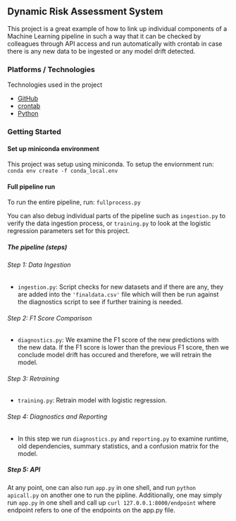 ## Dynamic Risk Assessment System

This project is a great example of how to link up individual components of a Machine Learning pipeline in such a way that it can be checked by colleagues through API access and run automatically with crontab in case there is any new data to be ingested or any model drift detected.

### Platforms / Technologies
Technologies used in the project
* [GitHub](github.com)
* [crontab](https://man7.org/linux/man-pages/man5/crontab.5.html)
* [Python](https://https://www.python.org)

### Getting Started

#### Set up miniconda environment

This project was setup using miniconda. To setup the enviornment run:
```conda env create -f conda_local.env```

#### Full pipeline run

To run the entire pipeline, run:
```fullprocess.py```

You can also debug individual parts of the pipeline such as `ingestion.py` to verify the data ingestion process, or `training.py` to look at the logistic regression parameters set for this project.


##### The pipeline (steps)

###### Step 1: Data Ingestion 
- `ingestion.py`: Script checks for new datasets and if there are any, they are added into the `'finaldata.csv'` file which will then be run against the diagnostics script to see if further training is needed.

###### Step 2: F1 Score Comparison 
- `diagnostics.py`: We examine the F1 score of the new predictions with the new data. If the F1 score is lower than the previous F1 score, then we conclude model drift has occured and therefore, we will retrain the model. 

###### Step 3: Retraining
- `training.py`: Retrain model with logistic regression.

###### Step 4: Diagnostics and Reporting

- In this step we run `diagnostics.py` and `reporting.py` to examine runtime, old dependencies, summary statistics, and a confusion matrix for the model.
	
##### Step 5: API 
At any point, one can also run `app.py` in one shell, and run `python apicall.py` on another one to run the pipline. Additionally, one may simply run `app.py` in one shell and call up `curl 127.0.0.1:8000/endpoint` where endpoint refers to one of the endpoints on the app.py file.